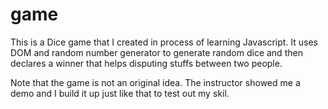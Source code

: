 # game
This is a Dice game that I created in process of learning Javascript. It uses DOM and random number generator to generate random dice and then
declares a winner that helps disputing stuffs between two people.

Note that the game is not an original idea. The instructor showed me a demo and I build it up just like that to test out my skil. 
